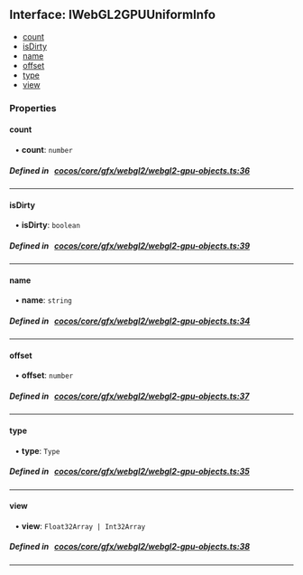 ## Interface: IWebGL2GPUUniformInfo

- [count](#count)
- [isDirty](#isDirty)
- [name](#name)
- [offset](#offset)
- [type](#type)
- [view](#view)

### Properties

#### count

<div style="margin-left: 10px;">


• **count**: ``number``

</div>

##### Defined in &nbsp;   [cocos/core/gfx/webgl2/webgl2-gpu-objects.ts:36](https://github.com/cocos-creator/engine/blob/c7bf6b8a9/cocos/core/gfx/webgl2/webgl2-gpu-objects.ts#L36)&nbsp;
___
#### isDirty

<div style="margin-left: 10px;">


• **isDirty**: ``boolean``

</div>

##### Defined in &nbsp;   [cocos/core/gfx/webgl2/webgl2-gpu-objects.ts:39](https://github.com/cocos-creator/engine/blob/c7bf6b8a9/cocos/core/gfx/webgl2/webgl2-gpu-objects.ts#L39)&nbsp;
___
#### name

<div style="margin-left: 10px;">


• **name**: ``string``

</div>

##### Defined in &nbsp;   [cocos/core/gfx/webgl2/webgl2-gpu-objects.ts:34](https://github.com/cocos-creator/engine/blob/c7bf6b8a9/cocos/core/gfx/webgl2/webgl2-gpu-objects.ts#L34)&nbsp;
___
#### offset

<div style="margin-left: 10px;">


• **offset**: ``number``

</div>

##### Defined in &nbsp;   [cocos/core/gfx/webgl2/webgl2-gpu-objects.ts:37](https://github.com/cocos-creator/engine/blob/c7bf6b8a9/cocos/core/gfx/webgl2/webgl2-gpu-objects.ts#L37)&nbsp;
___
#### type

<div style="margin-left: 10px;">


• **type**: ``Type``

</div>

##### Defined in &nbsp;   [cocos/core/gfx/webgl2/webgl2-gpu-objects.ts:35](https://github.com/cocos-creator/engine/blob/c7bf6b8a9/cocos/core/gfx/webgl2/webgl2-gpu-objects.ts#L35)&nbsp;
___
#### view

<div style="margin-left: 10px;">


• **view**: ``Float32Array | Int32Array``

</div>

##### Defined in &nbsp;   [cocos/core/gfx/webgl2/webgl2-gpu-objects.ts:38](https://github.com/cocos-creator/engine/blob/c7bf6b8a9/cocos/core/gfx/webgl2/webgl2-gpu-objects.ts#L38)&nbsp;
___
